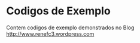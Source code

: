 # Codigos de Exemplo  

Contem codigos de exemplo demonstrados no Blog http://www.renefc3.wordpress.com 




